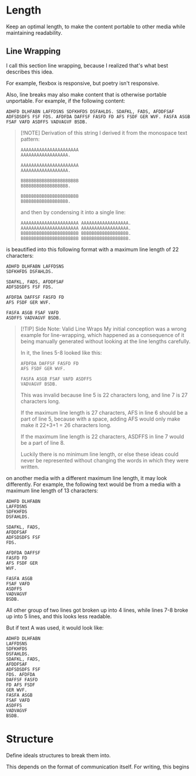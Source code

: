 
# Length
Keep an optimal length, to make the content portable to other media
while maintaining readability.

## Line Wrapping

I call this section line wrapping, because I realized that's what best describes this idea.

For example, flexbox is responsive, but poetry isn't responsive.

Also, line breaks may also make content that is otherwise portable unportable. For example, if the following content:

```
ADHFD DLHFABN LAFFDSNS SDFKHFDS DSFAHLDS. SDAFKL, FADS, AFDDFSAF ADFSDSDFS FSF FDS. AFDFDA DAFFSF FASFD FD AFS FSDF GER WVF. FASFA ASGB FSAF VAFD ASDFFS VADVAGVF BSDB.
```

> [!NOTE] Derivation of this string
> I derived it from the monospace text pattern:
> 
> ```
> AAAAAAAAAAAAAAAAAAAAAA
> AAAAAAAAAAAAAAAAAA.
> 
> AAAAAAAAAAAAAAAAAAAAAA
> AAAAAAAAAAAAAAAAAA.
> 
> BBBBBBBBBBBBBBBBBBBBBB
> BBBBBBBBBBBBBBBBBB.
> 
> BBBBBBBBBBBBBBBBBBBBBB
> BBBBBBBBBBBBBBBBBB.
> ```
> 
> and then by condensing it into a single line:
> 
> ```
> AAAAAAAAAAAAAAAAAAAAAA AAAAAAAAAAAAAAAAAA. AAAAAAAAAAAAAAAAAAAAAA AAAAAAAAAAAAAAAAAA. BBBBBBBBBBBBBBBBBBBBBB BBBBBBBBBBBBBBBBBB. BBBBBBBBBBBBBBBBBBBBBB BBBBBBBBBBBBBBBBBB.
> ```

is beautified into this following format with a maximum line length of 22 characters:
```
ADHFD DLHFABN LAFFDSNS
SDFKHFDS DSFAHLDS.

SDAFKL, FADS, AFDDFSAF
ADFSDSDFS FSF FDS.

AFDFDA DAFFSF FASFD FD
AFS FSDF GER WVF.

FASFA ASGB FSAF VAFD
ASDFFS VADVAGVF BSDB.
```

> [!TIP] Side Note: Valid Line Wraps
> My initial conception was a wrong example for line-wrapping, which happened as a consequence of it being manually generated without looking at the line lengths carefully.
> 
> In it, the lines 5-8 looked like this:
> ```
> AFDFDA DAFFSF FASFD FD
> AFS FSDF GER WVF.
> 
> FASFA ASGB FSAF VAFD ASDFFS
> VADVAGVF BSDB.
> ```
> This was invalid because line 5 is 22 characters long, and line 7 is 27 characters long.
> 
> If the maximum line length is 27 characters, AFS in line 6 should be a part of line 5, because with a space, adding AFS would only make make it 22+3+1 = 26 characters long.
> 
> If the maximum line length is 22 characters, ASDFFS in line 7 would be a part of line 8.
> 
> Luckily there is no minimum line length, or else these ideas could never be represented without changing the words in which they were written.

on another media with a different maximum line length, it may look differently. For example, the following text would be from a media with a maximum line length of 13 characters:

```
ADHFD DLHFABN
LAFFDSNS
SDFKHFDS
DSFAHLDS.

SDAFKL, FADS,
AFDDFSAF
ADFSDSDFS FSF
FDS.

AFDFDA DAFFSF
FASFD FD
AFS FSDF GER
WVF.

FASFA ASGB
FSAF VAFD
ASDFFS
VADVAGVF
BSDB.
```

All other group of two lines got broken up into 4 lines, while lines 7-8 broke up into 5 lines, and this looks less readable.

But if text A was used, it would look like:
```
ADHFD DLHFABN
LAFFDSNS
SDFKHFDS
DSFAHLDS.
SDAFKL, FADS,
AFDDFSAF
ADFSDSDFS FSF
FDS. AFDFDA
DAFFSF FASFD
FD AFS FSDF
GER WVF.
FASFA ASGB
FSAF VAFD
ASDFFS
VADVAGVF
BSDB.
```

# Structure
Define ideals structures to break them into.

This depends on the format of communication itself.
For writing, this begins